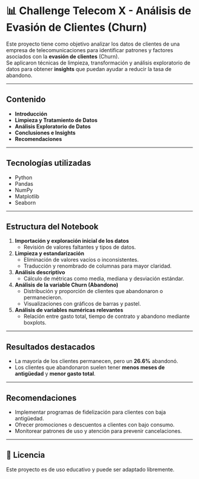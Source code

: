 # 📊 Challenge Telecom X - Análisis de Evasión de Clientes (Churn)

Este proyecto tiene como objetivo analizar los datos de clientes de una empresa de telecomunicaciones para identificar patrones y factores asociados con la **evasión de clientes** (Churn).  
Se aplicaron técnicas de limpieza, transformación y análisis exploratorio de datos para obtener **insights** que puedan ayudar a reducir la tasa de abandono.

---

## Contenido
- **Introducción**  
- **Limpieza y Tratamiento de Datos**  
- **Análisis Exploratorio de Datos**  
- **Conclusiones e Insights**  
- **Recomendaciones**

---

## Tecnologías utilizadas
- Python  
- Pandas  
- NumPy  
- Matplotlib  
- Seaborn  

---

## Estructura del Notebook
1. **Importación y exploración inicial de los datos**  
   - Revisión de valores faltantes y tipos de datos.  
2. **Limpieza y estandarización**  
   - Eliminación de valores vacíos o inconsistentes.  
   - Traducción y renombrado de columnas para mayor claridad.  
3. **Análisis descriptivo**  
   - Cálculo de métricas como media, mediana y desviación estándar.  
4. **Análisis de la variable Churn (Abandono)**  
   - Distribución y proporción de clientes que abandonaron o permanecieron.  
   - Visualizaciones con gráficos de barras y pastel.  
5. **Análisis de variables numéricas relevantes**  
   - Relación entre gasto total, tiempo de contrato y abandono mediante boxplots.  

---

## Resultados destacados
- La mayoría de los clientes permanecen, pero un **26.6%** abandonó.  
- Los clientes que abandonaron suelen tener **menos meses de antigüedad** y **menor gasto total**.  

---

## Recomendaciones
- Implementar programas de fidelización para clientes con baja antigüedad.  
- Ofrecer promociones o descuentos a clientes con bajo consumo.  
- Monitorear patrones de uso y atención para prevenir cancelaciones.

---

## 📜 Licencia
Este proyecto es de uso educativo y puede ser adaptado libremente.
